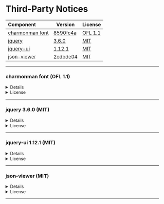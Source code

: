 # Third-Party Notices


<!--
-------------------------------------------------------------------------------

<a name="#"></a>

### ... (MIT)

  <details><summary>Details</summary>

  #### Origin

  - **Project**   - [            ][-git]
  - **Author**    - [            ][-who]
  - **License**   - [MIT License ][-lic]
  - **Version**   - [            ][-tre]
  - **Published** - 
  - **Language**  - `JavaScript`

  #### Usage

  - **Added** - 
  - **Purpose** - Library
  - **Linkage** - Repackaged (partial, minified)

  #### Paths

  - [/pytableaux/]()

  </details>

  <details><summary>License</summary>

  ```

  ```
  </details>

[-git]: https://github.com/
[-who]: https://github.com/
[-tre]: https://github.com/
[-lic]: https://github.com/

-------------------------------------------------------------------------------
-->

| Component             | Version                | License          |
|:----------------------|----------------------- | -----------------|
| [charmonman font](#7aa0) | [8590fc4a][7aa0-tre] | [OFL 1.1][7aa0-lic] |
| [jquery      ](#8fb8) | [ 3.6.0    ][8fb8-tre] | [MIT][8fb8-lic]  |
| [jquery-ui   ](#4e0f) | [ 1.12.1   ][4e0f-tre] | [MIT][4e0f-lic]  |
| [json-viewer ](#2cdb) | [ 2cdbde04 ][2cdb-tre] | [MIT][2cdb-lic]  |
<!--
| [ ](#)  | [  ][-tre] | [MIT][-lic]  |
| [ ](#)  | [  ][-tre] | [MIT][-lic]  |
| [ ](#)  | [  ][-tre] | [MIT][-lic]  |
-->
-------------------------------------------------------------------------------

<a name="#7aa0"></a>

### charmonman font (OFL 1.1)

  <details><summary>Details</summary>

  #### Origin

  - **Project**   - [Charmonman][7aa0-git]
  - **Author**    - [Charmonman Project Authors][7aa0-who]
  - **License**   - [SIL Open Font License, Version 1.1][7aa0-lic]
  - **Version**   - [#8590fc4a][7aa0-tre]
  - **Published** - 2018-08-20
  - **Language**  - `glyphs` `TTF`

  #### Usage

  - **Added** - 2020-05-21
  - **Update** - 2022-04-17
  - **Purpose** - CSS Font
  - **Linkage** - Repackaged (partial)

  #### Paths

  - [/pytableaux/web/static/css/fonts/charmonman](/pytableaux/web/static/css/fonts/charmonman)

  </details>

  <details><summary>License</summary>

  ```
  Copyright 2018 The Charmonman Project Authors (https://github.com/cadsondemak/Charmonman)

  This Font Software is licensed under the SIL Open Font License, Version 1.1.
  This license is copied below, and is also available with a FAQ at:
  http://scripts.sil.org/OFL

  -----------------------------------------------------------
  SIL OPEN FONT LICENSE Version 1.1 - 26 February 2007
  -----------------------------------------------------------

  PREAMBLE
  The goals of the Open Font License (OFL) are to stimulate worldwide
  development of collaborative font projects, to support the font creation
  efforts of academic and linguistic communities, and to provide a free and
  open framework in which fonts may be shared and improved in partnership
  with others.

  The OFL allows the licensed fonts to be used, studied, modified and
  redistributed freely as long as they are not sold by themselves. The
  fonts, including any derivative works, can be bundled, embedded, 
  redistributed and/or sold with any software provided that any reserved
  names are not used by derivative works. The fonts and derivatives,
  however, cannot be released under any other type of license. The
  requirement for fonts to remain under this license does not apply
  to any document created using the fonts or their derivatives.

  DEFINITIONS
  "Font Software" refers to the set of files released by the Copyright
  Holder(s) under this license and clearly marked as such. This may
  include source files, build scripts and documentation.

  "Reserved Font Name" refers to any names specified as such after the
  copyright statement(s).

  "Original Version" refers to the collection of Font Software components as
  distributed by the Copyright Holder(s).

  "Modified Version" refers to any derivative made by adding to, deleting,
  or substituting -- in part or in whole -- any of the components of the
  Original Version, by changing formats or by porting the Font Software to a
  new environment.

  "Author" refers to any designer, engineer, programmer, technical
  writer or other person who contributed to the Font Software.

  PERMISSION & CONDITIONS
  Permission is hereby granted, free of charge, to any person obtaining
  a copy of the Font Software, to use, study, copy, merge, embed, modify,
  redistribute, and sell modified and unmodified copies of the Font
  Software, subject to the following conditions:

  1) Neither the Font Software nor any of its individual components,
  in Original or Modified Versions, may be sold by itself.

  2) Original or Modified Versions of the Font Software may be bundled,
  redistributed and/or sold with any software, provided that each copy
  contains the above copyright notice and this license. These can be
  included either as stand-alone text files, human-readable headers or
  in the appropriate machine-readable metadata fields within text or
  binary files as long as those fields can be easily viewed by the user.

  3) No Modified Version of the Font Software may use the Reserved Font
  Name(s) unless explicit written permission is granted by the corresponding
  Copyright Holder. This restriction only applies to the primary font name as
  presented to the users.

  4) The name(s) of the Copyright Holder(s) or the Author(s) of the Font
  Software shall not be used to promote, endorse or advertise any
  Modified Version, except to acknowledge the contribution(s) of the
  Copyright Holder(s) and the Author(s) or with their explicit written
  permission.

  5) The Font Software, modified or unmodified, in part or in whole,
  must be distributed entirely under this license, and must not be
  distributed under any other license. The requirement for fonts to
  remain under this license does not apply to any document created
  using the Font Software.

  TERMINATION
  This license becomes null and void if any of the above conditions are
  not met.

  DISCLAIMER
  THE FONT SOFTWARE IS PROVIDED "AS IS", WITHOUT WARRANTY OF ANY KIND,
  EXPRESS OR IMPLIED, INCLUDING BUT NOT LIMITED TO ANY WARRANTIES OF
  MERCHANTABILITY, FITNESS FOR A PARTICULAR PURPOSE AND NONINFRINGEMENT
  OF COPYRIGHT, PATENT, TRADEMARK, OR OTHER RIGHT. IN NO EVENT SHALL THE
  COPYRIGHT HOLDER BE LIABLE FOR ANY CLAIM, DAMAGES OR OTHER LIABILITY,
  INCLUDING ANY GENERAL, SPECIAL, INDIRECT, INCIDENTAL, OR CONSEQUENTIAL
  DAMAGES, WHETHER IN AN ACTION OF CONTRACT, TORT OR OTHERWISE, ARISING
  FROM, OUT OF THE USE OR INABILITY TO USE THE FONT SOFTWARE OR FROM
  OTHER DEALINGS IN THE FONT SOFTWARE.

  ```
  </details>

[7aa0-git]: https://github.com/cadsondemak/Charmonman
[7aa0-who]: https://github.com/cadsondemak/Charmonman/raw/8590fc4a/AUTHORS.txt
[7aa0-tre]: https://github.com/cadsondemak/Charmonman/tree/8590fc4a
[7aa0-lic]: https://github.com/cadsondemak/Charmonman/raw/8590fc4a/OFL.txt

-------------------------------------------------------------------------------

<a name="8fb8"></a>

### jquery 3.6.0 (MIT)

  <details><summary>Details</summary>

  #### Origin

  - **Project**   - [jQuery JavaScript Library   ][8fb8-git]
  - **Author**    - [OpenJS Foundation and others][8fb8-who]
  - **License**   - [MIT License                 ][8fb8-lic]
  - **Version**   - [v3.6.0                      ][8fb8-tre]
  - **Published** - 2021-03-02
  - **Language**  - `JavaScript`

  #### Usage

  - **Added**   - 2021-09-25
  - **Purpose** - Library
  - **Linkage** - Repackaged (partial, minified)

  #### Paths

  - [/pytableaux/web/static/js/jquery-3.6.0.min.js](/pytableaux/web/static/js/jquery-3.6.0.min.js)

  </details>

  <details><summary>License</summary>

  ```
  Copyright OpenJS Foundation and other contributors, https://openjsf.org/

  Permission is hereby granted, free of charge, to any person obtaining
  a copy of this software and associated documentation files (the
  "Software"), to deal in the Software without restriction, including
  without limitation the rights to use, copy, modify, merge, publish,
  distribute, sublicense, and/or sell copies of the Software, and to
  permit persons to whom the Software is furnished to do so, subject to
  the following conditions:

  The above copyright notice and this permission notice shall be
  included in all copies or substantial portions of the Software.

  THE SOFTWARE IS PROVIDED "AS IS", WITHOUT WARRANTY OF ANY KIND,
  EXPRESS OR IMPLIED, INCLUDING BUT NOT LIMITED TO THE WARRANTIES OF
  MERCHANTABILITY, FITNESS FOR A PARTICULAR PURPOSE AND
  NONINFRINGEMENT. IN NO EVENT SHALL THE AUTHORS OR COPYRIGHT HOLDERS BE
  LIABLE FOR ANY CLAIM, DAMAGES OR OTHER LIABILITY, WHETHER IN AN ACTION
  OF CONTRACT, TORT OR OTHERWISE, ARISING FROM, OUT OF OR IN CONNECTION
  WITH THE SOFTWARE OR THE USE OR OTHER DEALINGS IN THE SOFTWARE.
  ```
  </details>

[8fb8-git]: https://github.com/jquery/jquery
[8fb8-who]: https://openjsf.org/
[8fb8-tre]: https://github.com/jquery/jquery/tree/3.6.0
[8fb8-lic]: https://github.com/jquery/jquery/raw/3.6.0/LICENSE.txt

-------------------------------------------------------------------------------

<a name="4e0f"></a>

### jquery-ui 1.12.1 (MIT)

  <details><summary>Details</summary>

  #### Origin

  - **Project**   - [jQuery UI                   ][4e0f-git]
  - **Author**    - [jQuery Foundation and others][4e0f-who]
  - **License**   - [MIT License                 ][4e0f-lic]
  - **Version**   - [v1.12.1                     ][4e0f-tre]
  - **Published** - 2016-09-14
  - **Language**  - `JavaScript` `CSS`

  #### Usage

  - **Added**   - 2020-05-13
  - **Purpose** - Library
  - **Linkage** - Repackaged (partial, minified)

  #### Paths

  - [/pytableaux/web/static/js/jquery-ui.min.js](/pytableaux/web/static/js/jquery-ui.min.js)
  - [/pytableaux/web/static/ui-base](/pytableaux/web/static/ui-base)
  - [/pytableaux/web/static/ui-controls](/pytableaux/web/static/ui-controls)

  </details>

  <details><summary>License</summary>

  ```
  Copyright jQuery Foundation and other contributors, https://jquery.org/

  Permission is hereby granted, free of charge, to any person obtaining
  a copy of this software and associated documentation files (the
  "Software"), to deal in the Software without restriction, including
  without limitation the rights to use, copy, modify, merge, publish,
  distribute, sublicense, and/or sell copies of the Software, and to
  permit persons to whom the Software is furnished to do so, subject to
  the following conditions:

  The above copyright notice and this permission notice shall be
  included in all copies or substantial portions of the Software.

  THE SOFTWARE IS PROVIDED "AS IS", WITHOUT WARRANTY OF ANY KIND,
  EXPRESS OR IMPLIED, INCLUDING BUT NOT LIMITED TO THE WARRANTIES OF
  MERCHANTABILITY, FITNESS FOR A PARTICULAR PURPOSE AND
  NONINFRINGEMENT. IN NO EVENT SHALL THE AUTHORS OR COPYRIGHT HOLDERS BE
  LIABLE FOR ANY CLAIM, DAMAGES OR OTHER LIABILITY, WHETHER IN AN ACTION
  OF CONTRACT, TORT OR OTHERWISE, ARISING FROM, OUT OF OR IN CONNECTION
  WITH THE SOFTWARE OR THE USE OR OTHER DEALINGS IN THE SOFTWARE.
  ```
  </details>

[4e0f-git]: https://github.com/jquery/jquery-ui
[4e0f-who]: https://jquery.org/
[4e0f-tre]: https://github.com/jquery/jquery-ui/tree/1.12.1
[4e0f-lic]: https://github.com/jquery/jquery-ui/raw/1.12.1/LICENSE.txt

-------------------------------------------------------------------------------

<a name="2cdb"></a>

### json-viewer (MIT)

  <details><summary>Details</summary>

  #### Origin

  - **Project**   - [jQuery json-viewer][2cdb-git]
  - **Author**    - [Alexandre Bodelot ][2cdb-who]
  - **License**   - [MIT License       ][2cdb-lic]
  - **Version**   - [#2cdbde04         ][2cdb-tre]
  - **Published** - 2021-07-16
  - **Language**  - `JavaScript` `CSS`

  #### Usage

  - **Added** - 2022-03-21
  - **Purpose** - Development Tool
  - **Linkage** - Repackaged (partial)

  #### Paths

  - [/pytableaux/web/static/json-viewer](/pytableaux/web/static/json-viewer)

  #### Modifications

  - [5d52567d][5d52567d] 2022-03-21
  - [8975c62b][8975c62b] 2022-03-21

  </details>

  <details><summary>License</summary>

  ```
  The MIT License (MIT)

  Copyright (c) 2014 Alexandre Bodelot

  Permission is hereby granted, free of charge, to any person obtaining a copy
  of this software and associated documentation files (the "Software"), to deal
  in the Software without restriction, including without limitation the rights
  to use, copy, modify, merge, publish, distribute, sublicense, and/or sell
  copies of the Software, and to permit persons to whom the Software is
  furnished to do so, subject to the following conditions:

  The above copyright notice and this permission notice shall be included in all
  copies or substantial portions of the Software.

  THE SOFTWARE IS PROVIDED "AS IS", WITHOUT WARRANTY OF ANY KIND, EXPRESS OR
  IMPLIED, INCLUDING BUT NOT LIMITED TO THE WARRANTIES OF MERCHANTABILITY,
  FITNESS FOR A PARTICULAR PURPOSE AND NONINFRINGEMENT. IN NO EVENT SHALL THE
  AUTHORS OR COPYRIGHT HOLDERS BE LIABLE FOR ANY CLAIM, DAMAGES OR OTHER
  LIABILITY, WHETHER IN AN ACTION OF CONTRACT, TORT OR OTHERWISE, ARISING FROM,
  OUT OF OR IN CONNECTION WITH THE SOFTWARE OR THE USE OR OTHER DEALINGS IN THE
  SOFTWARE.
  ```
  </details>

[2cdb-git]: https://github.com/abodelot/jquery.json-viewer
[2cdb-who]: https://github.com/abodelot
[2cdb-lic]: https://github.com/abodelot/jquery.json-viewer/raw/2cdbde04/LICENSE
[2cdb-tre]: https://github.com/abodelot/jquery.json-viewer/tree/2cdbde044104075b1ece6fcf6d395f327fe2f01f
[8975c62b]: https://github.com/owings1/pytableaux/commit/8975c62bde1d8ff976a393550c898801baf47169
[5d52567d]: https://github.com/owings1/pytableaux/commit/5d52567da020cd49185017c7440a78f4f1bf83a4

-------------------------------------------------------------------------------